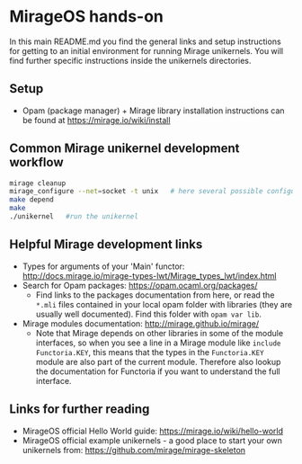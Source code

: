 # MirageOS hands-on

In this main README.md you find the general links and setup instructions
for getting to an initial environment for running Mirage unikernels.
You will find further specific instructions inside the unikernels directories.

## Setup
* Opam (package manager) + Mirage library installation instructions
  can be found at https://mirage.io/wiki/install 

## Common Mirage unikernel development workflow
```bash
mirage cleanup
mirage_configure --net=socket -t unix   # here several possible configuration-options exist
make depend
make
./unikernel   #run the unikernel
```

## Helpful Mirage development links
* Types for arguments of your 'Main' functor: http://docs.mirage.io/mirage-types-lwt/Mirage_types_lwt/index.html
* Search for Opam packages: https://opam.ocaml.org/packages/
  * Find links to the packages documentation from here, or read the `*.mli` files
    contained in your local opam folder with libraries (they are usually well documented).
    Find this folder with `opam var lib`.
* Mirage modules documentation: http://mirage.github.io/mirage/
  * Note that Mirage depends on other libraries in some of the module interfaces,
    so when you see 
    a line in a Mirage module like `include Functoria.KEY`, this means that
    the types in the `Functoria.KEY` module are also part of the current module.
    Therefore also lookup the documentation for Functoria if you want to understand
    the full interface.

## Links for further reading

* MirageOS official Hello World guide: https://mirage.io/wiki/hello-world
* MirageOS official example unikernels - a good place to start your own
  unikernels from:
  https://github.com/mirage/mirage-skeleton 

